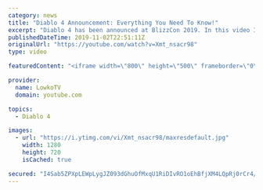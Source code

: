 ```yaml
---
category: news
title: "Diablo 4 Announcement: Everything You Need To Know!"
excerpt: "Diablo 4 has been announced at BlizzCon 2019. In this video I go over everything you need to know about this upcoming Blizzard Entertainment game."
publishedDateTime: 2019-11-02T22:51:11Z
originalUrl: "https://youtube.com/watch?v=Xmt_nsacr98"
type: video

featuredContent: "<iframe width=\"800\" height=\"500\" frameborder=\"0\" src=\"https://www.youtube.com/embed/Xmt_nsacr98\" allow=\"accelerometer; autoplay; encrypted-media; gyroscope; picture-in-picture\" allowfullscreen></iframe>"

provider:
  name: LowkoTV
  domain: youtube.com

topics:
  - Diablo 4

images:
  - url: "https://i.ytimg.com/vi/Xmt_nsacr98/maxresdefault.jpg"
    width: 1280
    height: 720
    isCached: true

secured: "I4Sab5ZPXpLEWpLygJZ093dGhuOfMxqU1RiDIvRO1oEhBfjXM4LQpRj0rCr4/KHIDhHlmIinBHtayiIDad6rZaAiNimiHEQIbLOqlYvZSfeRizP0jD4IS0so4yw+5JgN140k9zwWeWchck/TAxHhIi68NUCCIX8eKO75r3dWMXp8Xc0WAJZOte0lbKhY5vzESByxdNxQm7ezg2jIhHnHv5g0fvJJA6ahcZ1GjxHtGdi68jRCvcRNDMlT71gRkXjpAm3eTZQtYTQWfzYOxanO+mqrvNZGhW3Em+Uak7WjiB4UsMcLjvwee6vr3YfKC350O+beyT5peAwTWEM7OV2vchRYToLZnQsoPpYogMNq4/N4INrx3+jdqK8vW6chOWUfVxLDqIvXDAe4Ykqg1OAhNFL2ibhIiyal8eluOV5cT690C6YpkkUcPkWDniRf+IBo;ZmjNUZOcLJxQM58H4XRYiA=="
---
```


